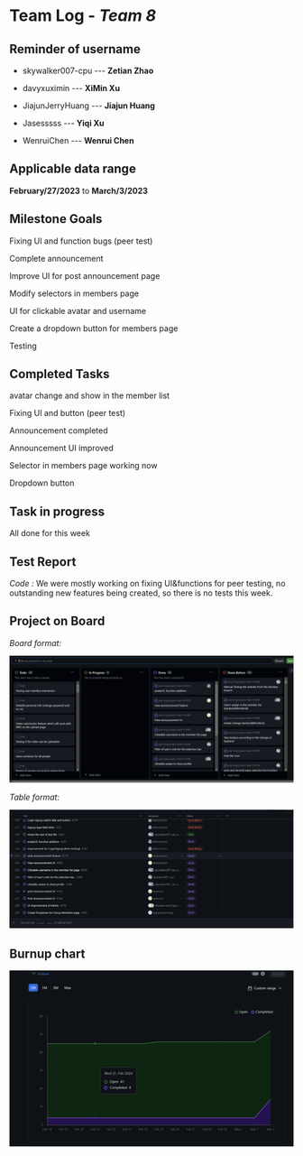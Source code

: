 # Team Log - _Team 8_

## Reminder of username 
* skywalker007-cpu --- **Zetian Zhao**

* davyxuximin --- **XiMin Xu**

* JiajunJerryHuang --- **Jiajun Huang**

* Jasesssss --- **Yiqi Xu**

* WenruiChen --- **Wenrui Chen**

## Applicable data range
**February/27/2023** to **March/3/2023**

## Milestone Goals
Fixing UI and function bugs (peer test)

Complete announcement

Improve UI for post announcement page

Modify selectors in members page

UI for clickable avatar and username

Create a dropdown button for members page

Testing

## Completed Tasks 
avatar change and show in the member list

Fixing UI and button (peer test)

Announcement completed

Announcement UI improved

Selector in members page working now

Dropdown button

## Task in progress
All done for this week

## Test Report
*Code :*
We were mostly working on fixing UI&functions for peer testing, no outstanding new features being created, so there is no tests this week.

## Project on Board
*Board format:*

![Board](./Board.png)

*Table format:*

![Table](./Table.png)

## Burnup chart
![Chart](./Chart.png)